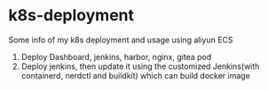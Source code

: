 # k8s-deployment
Some info of my k8s deployment and usage using aliyun ECS
1. Deploy Dashboard, jenkins, harbor, nginx, gitea pod
2. Deploy jenkins, then update it using the customized Jenkins(with containerd, nerdctl and buildkit) which can build docker image
